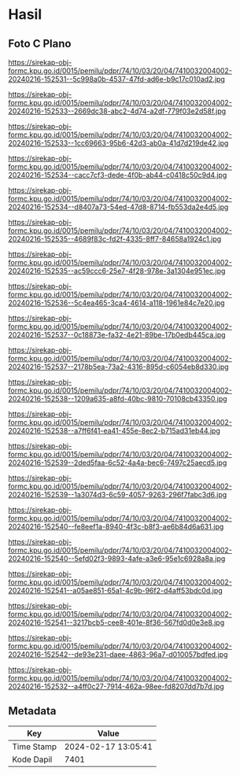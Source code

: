# Hasil

## Foto C Plano

https://sirekap-obj-formc.kpu.go.id/0015/pemilu/pdpr/74/10/03/20/04/7410032004002-20240216-152531--5c998a0b-4537-47fd-ad6e-b9c17c010ad2.jpg

https://sirekap-obj-formc.kpu.go.id/0015/pemilu/pdpr/74/10/03/20/04/7410032004002-20240216-152533--2669dc38-abc2-4d74-a2df-779f03e2d58f.jpg

https://sirekap-obj-formc.kpu.go.id/0015/pemilu/pdpr/74/10/03/20/04/7410032004002-20240216-152533--1cc69663-95b6-42d3-ab0a-41d7d219de42.jpg

https://sirekap-obj-formc.kpu.go.id/0015/pemilu/pdpr/74/10/03/20/04/7410032004002-20240216-152534--cacc7cf3-dede-4f0b-ab44-c0418c50c9d4.jpg

https://sirekap-obj-formc.kpu.go.id/0015/pemilu/pdpr/74/10/03/20/04/7410032004002-20240216-152534--d8407a73-54ed-47d8-8714-fb553da2e4d5.jpg

https://sirekap-obj-formc.kpu.go.id/0015/pemilu/pdpr/74/10/03/20/04/7410032004002-20240216-152535--4689f83c-fd2f-4335-8ff7-84658a1924c1.jpg

https://sirekap-obj-formc.kpu.go.id/0015/pemilu/pdpr/74/10/03/20/04/7410032004002-20240216-152535--ac59ccc6-25e7-4f28-978e-3a1304e951ec.jpg

https://sirekap-obj-formc.kpu.go.id/0015/pemilu/pdpr/74/10/03/20/04/7410032004002-20240216-152536--5c4ea465-3ca4-4614-a118-1961e84c7e20.jpg

https://sirekap-obj-formc.kpu.go.id/0015/pemilu/pdpr/74/10/03/20/04/7410032004002-20240216-152537--0c18873e-fa32-4e21-89be-17b0edb445ca.jpg

https://sirekap-obj-formc.kpu.go.id/0015/pemilu/pdpr/74/10/03/20/04/7410032004002-20240216-152537--2178b5ea-73a2-4316-895d-c6054eb8d330.jpg

https://sirekap-obj-formc.kpu.go.id/0015/pemilu/pdpr/74/10/03/20/04/7410032004002-20240216-152538--1209a635-a8fd-40bc-9810-70108cb43350.jpg

https://sirekap-obj-formc.kpu.go.id/0015/pemilu/pdpr/74/10/03/20/04/7410032004002-20240216-152538--a7ff6f41-ea41-455e-8ec2-b715ad31eb44.jpg

https://sirekap-obj-formc.kpu.go.id/0015/pemilu/pdpr/74/10/03/20/04/7410032004002-20240216-152539--2ded5faa-6c52-4a4a-bec6-7497c25aecd5.jpg

https://sirekap-obj-formc.kpu.go.id/0015/pemilu/pdpr/74/10/03/20/04/7410032004002-20240216-152539--1a3074d3-6c59-4057-9263-296f7fabc3d6.jpg

https://sirekap-obj-formc.kpu.go.id/0015/pemilu/pdpr/74/10/03/20/04/7410032004002-20240216-152540--fe8eef1a-8940-4f3c-b8f3-ae6b84d6a631.jpg

https://sirekap-obj-formc.kpu.go.id/0015/pemilu/pdpr/74/10/03/20/04/7410032004002-20240216-152540--5efd02f3-9893-4afe-a3e6-95e1c6928a8a.jpg

https://sirekap-obj-formc.kpu.go.id/0015/pemilu/pdpr/74/10/03/20/04/7410032004002-20240216-152541--a05ae851-65a1-4c9b-96f2-d4aff53bdc0d.jpg

https://sirekap-obj-formc.kpu.go.id/0015/pemilu/pdpr/74/10/03/20/04/7410032004002-20240216-152541--3217bcb5-cee8-401e-8f36-567fd0d0e3e8.jpg

https://sirekap-obj-formc.kpu.go.id/0015/pemilu/pdpr/74/10/03/20/04/7410032004002-20240216-152542--de93e231-daee-4863-96a7-d010057bdfed.jpg

https://sirekap-obj-formc.kpu.go.id/0015/pemilu/pdpr/74/10/03/20/04/7410032004002-20240216-152532--a4ff0c27-7914-462a-98ee-fd8207dd7b7d.jpg


## Metadata

| Key        | Value               |
| ---------- | ------------------- |
| Time Stamp | 2024-02-17 13:05:41 |
| Kode Dapil | 7401                |




